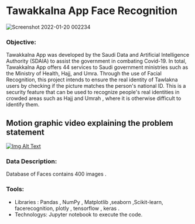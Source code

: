 # Tawakkalna App Face Recognition
![Screenshot 2022-01-20 002234](https://user-images.githubusercontent.com/93244403/150216003-7ed49ee6-ba67-4e41-9692-1928808e2a84.png)
  
### Objective:
Tawakkalna App was developed by the Saudi Data and Artificial Intelligence Authority (SDAIA) to assist the government in combating Covid-19. In total, Tawakkalna App offers 44 services to Saudi government ministries such as the Ministry of Health, Hajj, and Umra.
Through the use of Facial Recognition, this project intends to ensure the real identity of Tawlakna users by checking if the picture matches the person's national ID. This is a security feature that can be used to recognize people's real identities in crowded areas such as Hajj and Umrah , where it is otherwise difficult to identify them.

## Motion graphic video explaining the problem statement
[![Img Alt Text](https://user-images.githubusercontent.com/93244403/150767536-6080872b-aca7-4531-a058-522cf738b055.jpeg)](https://youtu.be/6R8ChxJuhqk)



### Data Description:
Database of Faces contains 400 images .


### Tools:
* Libraries : Pandas , NumPy , Matplotlib ,seaborn ,Scikit-learn, facerecognition, plotly , tensorflow , keras .
* Technologys: Jupyter notebook to execute the code. 
